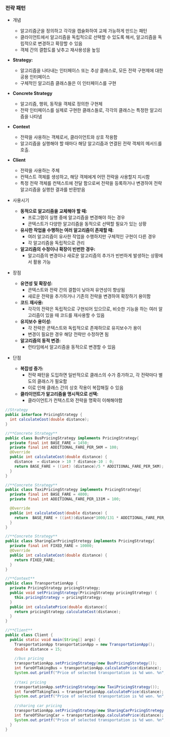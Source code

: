 ### 전략 패턴
- 개념
    - 알고리즘군을 정의하고 각각을 캡슐화하여 교체 가능하게 만드는 패턴
    - 클라이언트에서 알고리즘을 독립적으로 선택할 수 있도록 해서, 알고리즘을 독립적으로 변경하고 확장할 수 있음
    - 객체 간의 결합도를 낮추고 재사용성을 높임
- **Strategy:**
    - 알고리즘을 나타내는 인터페이스 또는 추상 클래스로, 모든 전략 구현제에 대한 공용 인터페이스
    - 구체적인 알고리즘 클래스들은 이 인터페이스를 구현
- **Concrete Strategy**
    - 알고리즘, 행위, 동작을 객체로 정의한 구현체
    - 전략 인터페이스를 실제로 구현한 클래스들로, 각각의 클래스는 특정한 알고리즘을 나타냄
- **Context**
    - 전략을 사용하는 객체로서, 클라이언트와 상호 작용함
    - 알고리즘을 실행해야 할 때마다 해당 알고리즘과 연결된 전략 객체의 메서드를 호출.
- **Client**
    - 전략을 사용하는 주체
    - 컨텍스트 객체를 생성하고, 해당 객체에게 어떤 전략을 사용할지 지시함
    - 특정 전략 객체를 컨텍스트에 전달 함으로써 전략을 등록하거나 변경하여 전략 알고리즘을 실행한 결과를 반환받음

- 사용시기
    - **동적으로 알고리즘을 교체해야 할 때:**
        - 프로그램이 실행 중에 알고리즘을 변경해야 하는 경우
        - 콘텍스트가 다양한 알고리즘을 동적으로 선택할 필요가 있는 상황
    - **유사한 작업을 수행하는 여러 알고리즘이 존재할 때:**
        - 여러 알고리즘이 유사한 작업을 수행하지만 구체적인 구현이 다른 경우
        - 각 알고리즘을 독립적으로 관리
    - **알고리즘의 수정이나 확장이 빈번한 경우:**
        - 알고리즘의 변경이나 새로운 알고리즘의 추가가 빈번하게 발생하는 상황에서 활용 가능

- 장점
    - **유연성 및 확장성:**
        - 콘텍스트와 전략 간의 결합이 낮아져 유연성이 향상됨
        - 새로운 전략을 추가하거나 기존의 전략을 변경하여 확장하기 용이함
    - **코드 재사용:**
        - 각각의 전략은 독립적으로 구현되어 있으므로, 비슷한 기능을 하는 여러 알고리즘이 있을 때 코드를 재사용할 수 있음
    - **유지보수 용이성:**
        - 각 전략은 콘텍스트와 독립적으로 존재하므로 유지보수가 용이
        - 변경이 필요한 경우 해당 전략만 수정하면 됨
    - **알고리즘의 동적 변경:**
        - 런타임에서 알고리즘을 동적으로 변경할 수 있음
- 단점
    - **복잡성 증가:**
        - 전략 패턴을 도입하면 일반적으로 클래스의 수가 증가하고, 각 전략마다 별도의 클래스가 필요함
        - 이로 인해 클래스 간의 상호 작용이 복잡해질 수 있음
    - **클라이언트가 알고리즘을 명시적으로 선택:**
        - 클라이언트가 컨텍스트와 전략을 명확히 이해해야함

```java
//Strategy
public interface PricingStrategy {
  int calculateCost(double distance);
}

//**Concrete Strategy**
public class BusPricingStrategy implements PricingStrategy{
  private final int BASE_FARE = 1450;
  private final int ADDITIONAL_FARE_PER_5KM = 100;
  @Override
  public int calculateCost(double distance) {
    distance  = distance > 10 ? distance-10 : 0;
    return BASE_FARE + ((int) (distance)/5 * ADDITIONAL_FARE_PER_5KM);
  }
}

//**Concrete Strategy**
public class TaxiPricingStrategy implements PricingStrategy{
  private final int BASE_FARE = 4800;
  private final int ADDITIONAL_FARE_PER_131M = 100;

  @Override
  public int calculateCost(double distance) {
    return  BASE_FARE + ((int)(distance*1000/131 * ADDITIONAL_FARE_PER_131M));
  }
}

//**Concrete Strategy**
public class SharingCarPricingStretegy implements PricingStrategy{
  private final int FIXED_FARE = 10000;
  @Override
  public int calculateCost(double distance) {
    return FIXED_FARE;
  }
}

//**Context**
public class TransportationApp {
  private PricingStrategy pricingStrategy;
  public void setPricingStrategy(PricingStrategy pricingStrategy) {
    this.pricingStrategy = pricingStrategy;
  }
  public int calculatePrice(double distance){
    return pricingStrategy.calculateCost(distance);
  }
}

//**Client** 
public class Client {
  public static void main(String[] args) {
    TransportationApp transportationApp = new TransportationApp();
    double distance = 15;
    
    //bus pricing
    transportationApp.setPricingStrategy(new BusPricingStrategy());
    int fareOfTakingBus = transportationApp.calculatePrice(distance);
    System.out.printf("Price of selected transportation is %d won. %n", fareOfTakingBus);
    
    //taxi pricing
    transportationApp.setPricingStrategy(new TaxiPricingStrategy());
    int fareOfTakingTaxi = transportationApp.calculatePrice(distance);
    System.out.printf("Price of selected transportation is %d won. %n", fareOfTakingTaxi);
    
    //sharing car pricing
    transportationApp.setPricingStrategy(new SharingCarPricingStretegy());
    int fareOfSharingCar = transportationApp.calculatePrice(distance);
    System.out.printf("Price of selected transportation is %d won. %n", fareOfSharingCar);
  }
}
```